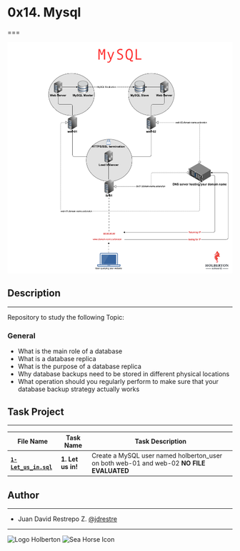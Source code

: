 # 0x14. Mysql

===

![Diagram MySQL Primary Slave](https://github.com/jdrestre/pictures-holberton-projects/blob/master/0x14MySQL/diagram_mysql_slave.png)

## Description

---
Repository to study the following Topic:

### General

- What is the main role of a database
- What is a database replica
- What is the purpose of a database replica
- Why database backups need to be stored in different physical locations
- What operation should you regularly perform to make sure that your database backup strategy actually works

## Task Project

---
File Name|Task Name|Task Description
---|---|---
[**`1-Let_us_in.sql`**](https://github.com/jdrestre/holberton-system_engineering-devops/blob/master/0x14-mysql/1-Let_us_in.sql)|**1. Let us in!**|Create a MySQL user named holberton_user on both web-01 and web-02 **NO FILE EVALUATED**

## Author

---

- Juan David Restrepo Z. [@jdrestre](https://twitter.com/jdrestre)

---
![Logo Holberton](https://www.holbertonschool.com/holberton-logo.png) ![Sea Horse Icon](https://intranet.hbtn.io/assets/holberton-logo-coral-27055cb2f875eb10bf3b3942e52a24581bc0667695bdc856d4f08b469b678000.png)
